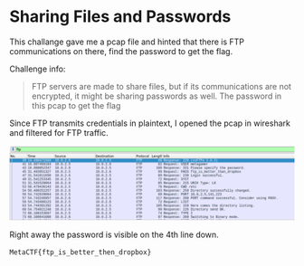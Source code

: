 # Sharing Files and Passwords

This challange gave me a pcap file and hinted that there is FTP communications on there, find the password to get the flag. 


Challenge info:
>FTP servers are made to share files, but if its communications are not encrypted, it might be sharing passwords as well. The password in this pcap to get the flag


Since FTP transmits credentials in plaintext, I opened the pcap in wireshark and filtered for FTP traffic.


![](1.png)



Right away the password is visible on the 4th line down.

```sh
MetaCTF{ftp_is_better_then_dropbox}
```
